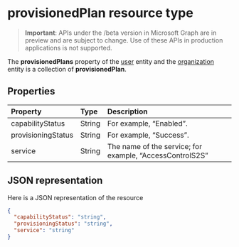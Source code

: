 # provisionedPlan resource type

> **Important**: APIs under the /beta version in Microsoft Graph are in preview and are subject to change. Use of these APIs in production applications is not supported.

The **provisionedPlans** property of the [user](user.md) entity and the [organization](organization.md) entity is a collection of **provisionedPlan**.


## Properties
| Property	   | Type	|Description|
|:---------------|:--------|:----------|
|capabilityStatus|String|For example, “Enabled”.|
|provisioningStatus|String|For example, “Success”.|
|service|String|The name of the service; for example, “AccessControlS2S”|

## JSON representation

Here is a JSON representation of the resource

<!-- {
  "blockType": "resource",
  "optionalProperties": [

  ],
  "@odata.type": "microsoft.graph.provisionedplan"
}-->

```json
{
  "capabilityStatus": "string",
  "provisioningStatus": "string",
  "service": "string"
}

```

<!-- uuid: 8fcb5dbc-d5aa-4681-8e31-b001d5168d79
2015-10-25 14:57:30 UTC -->
<!-- {
  "type": "#page.annotation",
  "description": "provisionedPlan resource",
  "keywords": "",
  "section": "documentation",
  "tocPath": ""
}-->